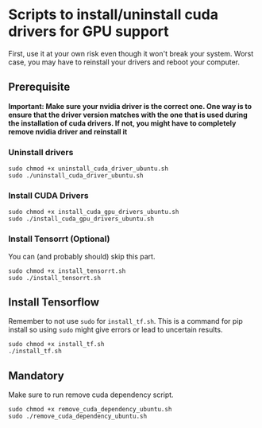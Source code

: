 # Scripts to install/uninstall cuda drivers for GPU support

First, use it at your own risk even though it won't break your system. Worst case, you may have to reinstall your drivers and reboot your computer.

## Prerequisite

**Important: Make sure your nvidia driver is the correct one. One way is to ensure that the driver version matches with the one that is used during the installation of cuda drivers.
If not, you might have to completely remove nvidia driver and reinstall it**

### Uninstall drivers

```
sudo chmod +x uninstall_cuda_driver_ubuntu.sh
sudo ./uninstall_cuda_driver_ubuntu.sh
```

### Install CUDA Drivers

```
sudo chmod +x install_cuda_gpu_drivers_ubuntu.sh
sudo ./install_cuda_gpu_drivers_ubuntu.sh
```

### Install Tensorrt (Optional)
You can (and probably should) skip this part.

```
sudo chmod +x install_tensorrt.sh
sudo ./install_tensorrt.sh
```

## Install Tensorflow

Remember to not use `sudo` for `install_tf.sh`. This is a command for pip install so using `sudo` might give errors or lead to uncertain results.
```
sudo chmod +x install_tf.sh
./install_tf.sh
```

## Mandatory
Make sure to run remove cuda dependency script.

```
sudo chmod +x remove_cuda_dependency_ubuntu.sh
sudo ./remove_cuda_dependency_ubuntu.sh
```
